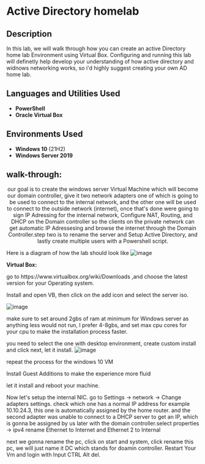 <h1>Active Directory homelab</h1>
<h2>Description</h2>
In this lab, we will  walk through how you can create an active Directory home lab Environment using Virtual Box. Configuring and running this lab will definetly help develop your understanding of how active directory and widnows networking works, so i'd highly suggest creating your own AD home lab.
<br />


<h2>Languages and Utilities Used</h2>

- <b>PowerShell</b> 
- <b>Oracle Virtual Box</b>


<h2>Environments Used </h2>

- <b>Windows 10</b> (21H2)
- <b>Windows Server 2019</b>

<h2> walk-through:</h2>
<p align="center">
our goal is to create the windows server Virtual Machine which will become our domain controller, give it two network adapters one of which is going to be used to connect to the internal network, and the other one will be used to connect to the outside network (internet), once that's done were going to sign IP Adressing for the internal network, Configure NAT, Routing, and DHCP on the Domain controller so the clients on the private network can get automatic IP Adressesing and browse the internet through the Domain Controller.step two is to rename the server and Setup Active Directory, and lastly create multiple users with a Powershell script.
 
Here is a diagram of how the lab should look like
![image](https://github.com/abdomagdy0/Active-Directory-Homelab/assets/91535529/d411822f-46d0-4d85-b417-0072864e7c00)
</p>
<b>Virtual Box:</b>
<p>go to https://www.virtualbox.org/wiki/Downloads ,and choose the latest version for your Operating system.
 <p>Install and open VB, then click on the add icon and select the server iso. </p>
 </p
once you install virtualbox, create a new machine.

![image](https://github.com/abdomagdy0/Active-Directory-Homelab/assets/91535529/84115a56-a759-47a0-a16a-68c88567f271)
<p>make sure to set around 2gbs of ram at minimum for Windows server as anything less would not run, I prefer 4-8gbs, and set max cpu cores for your cpu to make the installation process faster. </p>

you need to select the one with desktop environment, create custom install and click next, let it install.
![image](https://github.com/abdomagdy0/Active-Directory-Homelab/assets/91535529/d0068d2f-c345-4fb6-a6ea-77b012f17921)

<p> repeat the process for the windows 10 VM</p>

<P> Install Guest Additions to make the experience more fluid</P>
let it install and reboot your machine.
<p>Now let's setup the internal NIC.
go to Settings -> network -> Change adapters settings.
 check which one has a normal IP address for example 10.10.24.3, this one is automatically assigned by the home router. and the second adapter was unable to connect to a DHCP server to get an IP, which is gonna be assigned by us later with the domain controller.select properties -> ipv4 
rename Ethernet to Internet and Ethernet 2 to Internal</p>

next we gonna rename the pc, click on start and system, click rename this pc, we will just name it DC which stands for doamin controller. Restart Your Vm and login with Input CTRL Alt del.

 
 

<!--
 ```diff
- text in red
+ text in green
! text in orange
# text in gray
@@ text in purple (and bold)@@
```
--!>
